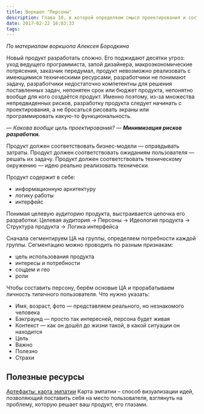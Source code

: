 ```yaml
---
title: Воркшоп "Персоны"
description: Глава 10, в которой определяем смысл проектирования и составляем персон
date: 2017-02-22 16:03:33
tags:
---
```


_По материалам воркшопа Алексея Бородкина_

Новый продукт разработать сложно. Его поджидают десятки угроз: уход ведущего программиста, запой дизайнера, макроэкономические потрясения, заказчик передумал, продукт невозможно реализовать с имеющимися техническими ресурсами, разработчики не понимают задачу, разработчики недостаточно компетентны для решения поставленных задач, непонятен срок или бюджет продукта, непонятно вообще для кого создаётся продукт.
Именно поэтому, из-за множества непредвиденных рисков, разработку продукта следует начинать с проектирования, а не бросаться рисовать экраны или программировать какую-то функциональность.

— _Какова вообще цель проектирования?_
— _**Минимизация рисков разработки.**_

Продукт должен соответствовать бизнес-модели — оправдывать затраты.
Продукт должен соответствовать ожиданиям пользователя — решать их задачу.
Продукт должен соответствовать техническому окружению — идею реально реализовать технически.

Продукт содержит в себе:

* информационную архитектуру
* логику работы
* интерфейс

Понимая целевую аудиторию продукта, выстраивается цепочка его разработки:
Целевая аудитория → Персоны → Идеология продукта → Структура продукта → Логика интерфейса

Сначала сегментируем ЦА на группы, определяем потребности каждой группы.
Сегментацию можно проводить по разным признакам:
* цель использования продукта
* интересы и потребности
* соцдем и гео
* роли


Чтобы составить персону, берём основые ЦА и прорабатываем личность типичного пользователя.
Что нужно указать:

* Имя, возраст, фото — представляем реального, но незнакомого человека
* Бэкграунд — просто так интересней, персона будет живая
* Контекст — как он дошёл до жизни такой, в какой ситуации он находится
* Цель
* Важно
* Полезно
* Страхи


## Полезные ресурсы

[Артефакты: карта эмпатии](http://uxexperience.net/useful/artefakty-karta-empatii)
Карта эмпатии – способ визуализации идей, позволяющий поставить себя на место пользователя, взглянуть на проблему, которую решает ваш продукт, его глазами. 